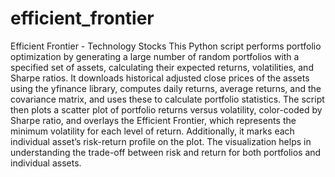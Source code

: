 # efficient_frontier
Efficient Frontier - Technology Stocks
This Python script performs portfolio optimization by generating a large number of random portfolios with a specified set of assets, calculating their expected returns, volatilities, and Sharpe ratios. It downloads historical adjusted close prices of the assets using the yfinance library, computes daily returns, average returns, and the covariance matrix, and uses these to calculate portfolio statistics. The script then plots a scatter plot of portfolio returns versus volatility, color-coded by Sharpe ratio, and overlays the Efficient Frontier, which represents the minimum volatility for each level of return. Additionally, it marks each individual asset’s risk-return profile on the plot. The visualization helps in understanding the trade-off between risk and return for both portfolios and individual assets.
